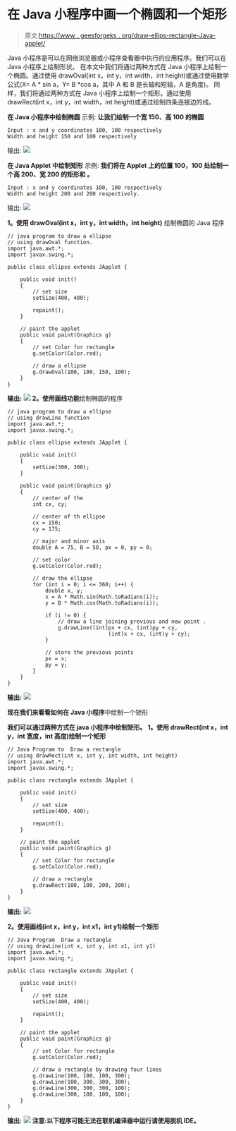 # 在 Java 小程序中画一个椭圆和一个矩形

> 原文:[https://www . geesforgeks . org/draw-ellips-rectangle-Java-applet/](https://www.geeksforgeeks.org/draw-ellipse-rectangle-java-applet/)

Java 小程序是可以在网络浏览器或小程序查看器中执行的应用程序。我们可以在 Java 小程序上绘制形状。
在本文中我们将通过两种方式在 Java 小程序上绘制一个椭圆。通过使用 drawOval(int x，int y，int width，int height)或通过使用数学公式(X= A * sin a，Y= B *cos a，其中 A 和 B 是长轴和短轴，A 是角度)。
同样，我们将通过两种方式在 Java 小程序上绘制一个矩形。通过使用 drawRect(int x，int y，int width，int height)或通过绘制四条连接边的线。

**在 Java 小程序中绘制椭圆**
示例:
**让我们绘制一个宽 150、高 100 的椭圆**

```
Input : x and y coordinates 100, 100 respectively
Width and height 150 and 100 respectively 

```

输出:
![](img/5a4cefbc6618d9cc9558ca369b5078cf.png)

**在 Java Applet 中绘制矩形**
示例:
**我们将在 Applet 上的位置 100，100 处绘制一个高 200、宽 200 的矩形和
。**

```
Input : x and y coordinates 100, 100 respectively
Width and height 200 and 200 respectively.

```

输出:
![](img/383f9fa02a4c42b860f6b50056427dc3.png)

**1。使用 drawOval(int x，int y，int width，int height)** 绘制椭圆的 Java 程序

```
// java program to draw a ellipse
// using drawOval function.
import java.awt.*;
import javax.swing.*;

public class ellipse extends JApplet {

    public void init()
    {
        // set size
        setSize(400, 400);

        repaint();
    }

    // paint the applet
    public void paint(Graphics g)
    {
        // set Color for rectangle
        g.setColor(Color.red);

        // draw a ellipse
        g.drawOval(100, 100, 150, 100);
    }
}
```

**输出:**
![](img/5a4cefbc6618d9cc9558ca369b5078cf.png)
**2。使用画线功能**绘制椭圆的程序

```
// java program to draw a ellipse
// using drawLine function
import java.awt.*;
import javax.swing.*;

public class ellipse extends JApplet {

    public void init()
    {
        setSize(300, 300);
    }

    public void paint(Graphics g)
    {
        // center of the
        int cx, cy;

        // center of th ellipse
        cx = 150;
        cy = 175;

        // major and minor axis
        double A = 75, B = 50, px = 0, py = 0;

        // set color
        g.setColor(Color.red);

        // draw the ellipse
        for (int i = 0; i <= 360; i++) {
            double x, y;
            x = A * Math.sin(Math.toRadians(i));
            y = B * Math.cos(Math.toRadians(i));

            if (i != 0) {
                // draw a line joining previous and new point .
                g.drawLine((int)px + cx, (int)py + cy,
                                (int)x + cx, (int)y + cy);
            }

            // store the previous points
            px = x;
            py = y;
        }
    }
}
```

**输出:**
![](img/5a4cefbc6618d9cc9558ca369b5078cf.png)

**现在我们来看看如何在 Java 小程序**中绘制一个矩形

**我们可以通过两种方式在 java 小程序中绘制矩形。**
**1。使用 drawRect(int x，int y，int 宽度，int 高度)绘制一个矩形**

```
// Java Program to  Draw a rectangle
// using drawRect(int x, int y, int width, int height)
import java.awt.*;
import javax.swing.*;

public class rectangle extends JApplet {

    public void init()
    {
        // set size
        setSize(400, 400);

        repaint();
    }

    // paint the applet
    public void paint(Graphics g)
    {
        // set Color for rectangle
        g.setColor(Color.red);

        // draw a rectangle
        g.drawRect(100, 100, 200, 200);
    }
}
```

**输出:**
![](img/383f9fa02a4c42b860f6b50056427dc3.png)

**2。使用画线(int x，int y，int x1，int y1)绘制一个矩形**

```
// Java Program  Draw a rectangle
// using drawLine(int x, int y, int x1, int y1)
import java.awt.*;
import javax.swing.*;

public class rectangle extends JApplet {

    public void init()
    {
        // set size
        setSize(400, 400);

        repaint();
    }

    // paint the applet
    public void paint(Graphics g)
    {
        // set Color for rectangle
        g.setColor(Color.red);

        // draw a rectangle by drawing four lines
        g.drawLine(100, 100, 100, 300);
        g.drawLine(100, 300, 300, 300);
        g.drawLine(300, 300, 300, 100);
        g.drawLine(300, 100, 100, 100);
    }
}
```

**输出:**
![](img/383f9fa02a4c42b860f6b50056427dc3.png)
**注意:以下程序可能无法在联机编译器中运行请使用脱机 IDE。**